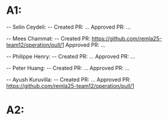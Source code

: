 # A1:

-- Selin Ceydeli: --
Created PR: ...
Approved PR: ...

-- Mees Chammat: --
Created PR: https://github.com/remla25-team12/operation/pull/1
Approved PR: ...

-- Philippe Henry: --
Created PR: ...
Approved PR: ...

-- Peter Huang: --
Created PR: ...
Approved PR: ...

-- Ayush Kuruvilla: --
Created PR: ...
Approved PR: https://github.com/remla25-team12/operation/pull/1

# A2:
